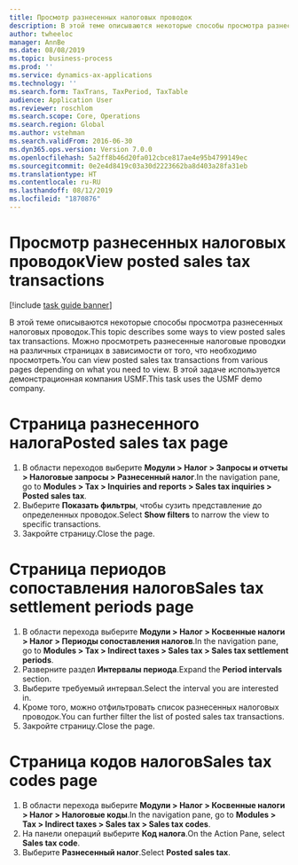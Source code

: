 ```yaml
---
title: Просмотр разнесенных налоговых проводок
description: В этой теме описываются некоторые способы просмотра разнесенных налоговых проводок.
author: twheeloc
manager: AnnBe
ms.date: 08/08/2019
ms.topic: business-process
ms.prod: ''
ms.service: dynamics-ax-applications
ms.technology: ''
ms.search.form: TaxTrans, TaxPeriod, TaxTable
audience: Application User
ms.reviewer: roschlom
ms.search.scope: Core, Operations
ms.search.region: Global
ms.author: vstehman
ms.search.validFrom: 2016-06-30
ms.dyn365.ops.version: Version 7.0.0
ms.openlocfilehash: 5a2ff8b46d20fa012cbce817ae4e95b4799149ec
ms.sourcegitcommit: 0e2e4d8419c03a30d2223662ba8d403a28fa31eb
ms.translationtype: HT
ms.contentlocale: ru-RU
ms.lasthandoff: 08/12/2019
ms.locfileid: "1870876"
---
```

# <a name="view-posted-sales-tax-transactions"></a><span data-ttu-id="b9fcf-103">Просмотр разнесенных налоговых проводок</span><span class="sxs-lookup"><span data-stu-id="b9fcf-103">View posted sales tax transactions</span></span>

[!include [task guide banner](../../includes/task-guide-banner.md)]

<span data-ttu-id="b9fcf-104">В этой теме описываются некоторые способы просмотра разнесенных налоговых проводок.</span><span class="sxs-lookup"><span data-stu-id="b9fcf-104">This topic describes some ways to view posted sales tax transactions.</span></span> <span data-ttu-id="b9fcf-105">Можно просмотреть разнесенные налоговые проводки на различных страницах в зависимости от того, что необходимо просмотреть.</span><span class="sxs-lookup"><span data-stu-id="b9fcf-105">You can view posted sales tax transactions from various pages depending on what you need to view.</span></span> <span data-ttu-id="b9fcf-106">В этой задаче используется демонстрационная компания USMF.</span><span class="sxs-lookup"><span data-stu-id="b9fcf-106">This task uses the USMF demo company.</span></span>

# <a name="posted-sales-tax-page"></a><span data-ttu-id="b9fcf-107">Страница разнесенного налога</span><span class="sxs-lookup"><span data-stu-id="b9fcf-107">Posted sales tax page</span></span>

1. <span data-ttu-id="b9fcf-108">В области переходов выберите **Модули > Налог > Запросы и отчеты > Налоговые запросы > Разнесенный налог**.</span><span class="sxs-lookup"><span data-stu-id="b9fcf-108">In the navigation pane, go to **Modules > Tax > Inquiries and reports > Sales tax inquiries > Posted sales tax**.</span></span>
2. <span data-ttu-id="b9fcf-109">Выберите **Показать фильтры**, чтобы сузить представление до определенных проводок.</span><span class="sxs-lookup"><span data-stu-id="b9fcf-109">Select **Show filters** to narrow the view to specific transactions.</span></span>
3. <span data-ttu-id="b9fcf-110">Закройте страницу.</span><span class="sxs-lookup"><span data-stu-id="b9fcf-110">Close the page.</span></span>

# <a name="sales-tax-settlement-periods-page"></a><span data-ttu-id="b9fcf-111">Страница периодов сопоставления налогов</span><span class="sxs-lookup"><span data-stu-id="b9fcf-111">Sales tax settlement periods page</span></span>

1. <span data-ttu-id="b9fcf-112">В области перехода выберите **Модули > Налог > Косвенные налоги > Налог > Периоды сопоставления налогов**.</span><span class="sxs-lookup"><span data-stu-id="b9fcf-112">In the navigation pane, go to **Modules > Tax > Indirect taxes > Sales tax > Sales tax settlement periods**.</span></span>
2. <span data-ttu-id="b9fcf-113">Разверните раздел **Интервалы периода**.</span><span class="sxs-lookup"><span data-stu-id="b9fcf-113">Expand the **Period intervals** section.</span></span>
3. <span data-ttu-id="b9fcf-114">Выберите требуемый интервал.</span><span class="sxs-lookup"><span data-stu-id="b9fcf-114">Select the interval you are interested in.</span></span>
4. <span data-ttu-id="b9fcf-115">Кроме того, можно отфильтровать список разнесенных налоговых проводок.</span><span class="sxs-lookup"><span data-stu-id="b9fcf-115">You can further filter the list of posted sales tax transactions.</span></span>
5. <span data-ttu-id="b9fcf-116">Закройте страницу.</span><span class="sxs-lookup"><span data-stu-id="b9fcf-116">Close the page.</span></span>

# <a name="sales-tax-codes-page"></a><span data-ttu-id="b9fcf-117">Страница кодов налогов</span><span class="sxs-lookup"><span data-stu-id="b9fcf-117">Sales tax codes page</span></span>

1. <span data-ttu-id="b9fcf-118">В области перехода выберите **Модули > Налог > Косвенные налоги > Налог > Налоговые коды**.</span><span class="sxs-lookup"><span data-stu-id="b9fcf-118">In the navigation pane, go to **Modules > Tax > Indirect taxes > Sales tax > Sales tax codes**.</span></span>
2. <span data-ttu-id="b9fcf-119">На панели операций выберите **Код налога**.</span><span class="sxs-lookup"><span data-stu-id="b9fcf-119">On the Action Pane, select **Sales tax code**.</span></span>
3. <span data-ttu-id="b9fcf-120">Выберите **Разнесенный налог**.</span><span class="sxs-lookup"><span data-stu-id="b9fcf-120">Select **Posted sales tax**.</span></span>

